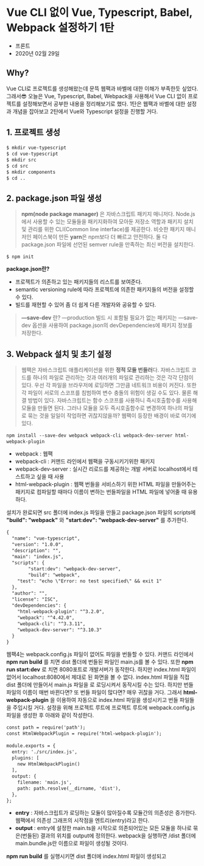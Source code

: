 # Vue CLI 없이 Vue, Typescript, Babel, Webpack 설정하기 1탄

- 프론트
- 2020년 02월 29일

## Why?

Vue CLI로 프로젝트를 생성해왔는데 문뜩 웹팩과 바벨에 대한 이해가 부족한듯 싶었다. 그래서😎 오늘은 Vue, Typescript, Babel, Webpack을 사용해서 Vue CLI 없이 프로젝트를 설정해보면서 공부한 내용을 정리해보기로 했다. 1탄은 웹팩과 바벨에 대한 설정과 개념을 잡아보고 2탄에서 Vue와 Typescript 설정을 진행할 거다.

## 1. 프로젝트 생성

    $ mkdir vue-typescript
    $ cd vue-typescript
    $ mkdir src
    $ cd src
    $ mkdir components
    $ cd ..

## 2. package.json 파일 생성

> **npm(node package manager)** 은 자바스크립트 패키지 매니저다. Node.js에서 사용할 수 있는 모듈들을 패키지화하여 모아둔 저장소 역할과 패키지 설치 및 관리를 위한 CLI(Common line interface)를 제공한다.  비슷한 패키지 매니저인 페이스북이 만든 **yarn**은 npm보다 더 빠르고 안전하다. 둘 다 package.json 파일에 선언된 semver rule을 만족하는 최신 버전을 설치한다.

    $ npm init

**package.json란?**

- 프로젝트가 의존하고 있는 패키지들의 리스트를 보여준다.
- semantic versioning rule에 따라 프로젝트에 의존한 패키지들의 버전을 설정할 수 있다.
- 빌드를 재현할 수 있어 좀 더 쉽게 다른 개발자와 공유할 수 있다.

> **—save-dev** 란? —production 빌드 시 포함될 필요가 없는 패키지는 —save-dev 옵션을 사용하여 package.json의 devDependencies에 패키지 정보를 저장한다.

## 3. Webpack 설치 및 초기 설정

> 웹팩은 자바스크립트 애플리케이션을 위한 **정적 모듈 번들러**다. 자바스크립트 코드를 하나의 파일로 관리하는 것과 여러개의 파일로 관리하는 것은 각각 단점이 있다. 우선 각 파일을 브라우저에 로딩하면 그만큼 네트워크 비용이 커진다. 또한 각 파일이 서로의 스코프를 침범하여 변수 충돌의 위험이 생길 수도 있다. 물론 해결 방법이 있다. 자바스크립트는 함수 스코프를 사용하니 즉시호출함수를 사용해 모듈을 만들면 된다. 그러나 모듈을 모두 즉시호출함수로 변경하여 하나의 파일로 묶는 것을 일일이 작업하면 귀찮지않을까? 웹팩이 등장한 배경이 바로 여기에 있다.

    npm install --save-dev webpack webpack-cli webpack-dev-server html-webpack-plugin

- webpack : 웹팩
- webpack-cli : 커맨드 라인에서 웹팩을 구동시키기위한 패키지
- webpack-dev-server : 실시간 리로드를 제공하는 개발 서버로 localhost에서 테스트하고 싶을 때 사용
- html-webpack-plugin : 웹팩 번들을 서비스하기 위한 HTML 파일을 만들어주는 패키지로 컴파일할 때마다 이름이 변하는 번들파일을 HTML 파일에 넣어줄 때 유용하다.

설치가 완료되면 src 폴더에 index.js 파일을 만들고 package.json 파일의 scripts에 **"build": "webpack"** 와 **"start:dev": "webpack-dev-server"** 를 추가한다. 

    {
      "name": "vue-typescript",
      "version": "1.0.0",
      "description": "",
      "main": "index.js",
      "scripts": {
    		"start:dev": "webpack-dev-server",
    		"build": "webpack",
        "test": "echo \"Error: no test specified\" && exit 1"
      },
      "author": "",
      "license": "ISC",
      "devDependencies": {
        "html-webpack-plugin": "^3.2.0",
        "webpack": "^4.42.0",
        "webpack-cli": "^3.3.11",
        "webpack-dev-server": "^3.10.3"
      }
    }

웹팩4는 webpack.config.js 파일이 없어도 파일을 번들할 수 있다. 커맨드 라인에서 **npm run build** 를 치면 dist 폴더에 번들된 파일인 main.js를 볼 수 있다. 또한 **npm run start:dev** 로 치면 8080포트로 개발서버가 동작한다. 하지만 index.html 파일이 없어서 localhost:8080에서 제대로 된 화면을 볼 수 없다. index.html 파일을 직접 dist 폴더에 만들어서 main.js 파일을 **<script src="main.js"></script>** 로 로딩시켜서 동작시킬 수는 있다. 하지만 번들 파일의 이름이 매번 바뀐다면? 또 번들 파일이 많다면? 매우 귀찮을 거다. 그래서 **html-webpack-plugin** 을 이용하여 자동으로 index.html 파일을 생성시키고 번들 파일들을 주입시킬 거다. 설정을 위해 프로젝트 루트에 프로젝트 루트에 webpack.config.js 파일을 생성한 후 아래와 같이 작성한다. 

    const path = require('path');
    const HtmlWebpackPlugin = require('html-webpack-plugin');
    
    module.exports = {
      entry: './src/index.js',
      plugins: [
        new HtmlWebpackPlugin()
      ],
      output: {
        filename: 'main.js',
        path: path.resolve(__dirname, 'dist'),
      },
    };

- **entry** : 자바스크립트가 로딩하는 모듈이 많아질수록 모듈간의 의존성은 증가한다. 웹팩에서 의존성 그래프의 시작점을 엔트리(entry)라고 한다.
- **output** : entry에 설정한 main.ts을 시작으로 의존되어있는 모든 모듈을 하나로 묶은(번들된) 결과의 위치를 output에 정의한다. webpack을 실행하면 /dist 폴더에 main.bundle.js란 이름으로 파일이 생성될 것이다.

**npm run build** 를 실행시키면 dist 폴더에 index.html 파일이 생성되고  <script type="text/javascript" src="main.js">로 번들 파일이 주입된다. 

webpack-dev-server 에 대한 추가적인 설정을 하려면 devServer 옵션을 이용하면 된다.

    module.exports = {
      devServer: {
        hot: true,
        contentBase: path.join(__dirname, 'dist'),
        compress: true,
        port: 9000
      },
    };

hot: true 는 핫로더, contentBase는 대상 위치,  compress는 파일 gzip 압축, port는서버 포트 설정이다. 

[DevServer | webpack](https://webpack.js.org/configuration/dev-server/)

    DevTools failed to parse SourceMap: webpack:///node_modules/sockjs-client/dist/sockjs.js.map

[localhost:9000](http://localhost:9000) 에서 콘솔 창을 확인하면 devtools을 설정하지 않아 위와 같은 경고 문구가 뜬다. devtools 옵션으로 소스맵 생성을 정의할 수 있다.  소스맵은 번들링된 파일과 원래 파일을 맵핑하여 에러 추적할 때 용이하다. 예를 들어 세개의 js 파일을 번들링한 main.js 파일이 있다고 하자. 콘솔 창을 확인해보니 main.js 파일에서 에러가 났다. 만약 소스맵을 사용하지않는다면 세 개의 파일 중 어디서 에러가 났는 지 알 수가 없다. *여러가지 종류가 있지만 inline-source-map 을 추천한다길래 얘를 사용했다. 나중에 각 옵션의 차이점도 알아봐야겠다.*

    module.exports = {
      devtool: 'inline-source-map'
    };

## 4. Babel로 ES6를 ES5로 변환하기

> 구형 브라우저(IE)에서는 ES6 코드가 호환되지 않는다. 그렇다고 ES5로 코드를 짤 수도 없는 노릇.  ES2015+ 문법을 ES5로 바꿔주는 녀석이 없을까? 바로 바벨이 그 역할을 한다.

먼저 바벨 패키지를 설치한다.

    npm install --save-dev babel-loader @babel/core @babel/preset-env

- babel-loader : 웹팩에서 ES6로 된 파일을 ES5로 변환할 때 사용
- @babel/core

웹팩에게 빌드하기전 자바스크립트 파일을 ES5로 트랜스파일링하라고 말해야한다. 웹팩의 Loaders를 이용하여 이를 설정할 수 있다.

    module.exports = {
      module: {
        rules: [
          { 
            test: /\.js$/, 
            exclude: /node_modules/, 
            loader: "babel-loader" 
          }
        ]
      }
    };

- **loader** : 웹팩은 자바스크립트, 이미지, 폰트, 스타일시트도 전부 모듈로 관리한다. 하지만 웹팩은 자바스크립트만 아는 녀석이라서 웹팩이 자바스크립트 파일이 아닌 파일들을 이해할 수 있게끔 변경해야하는데 로더(loader)가 그런 역할을 한다. 위 코드를 보면 test에 로딩할 파일, use에 적용할 로더, exclude는 제외할 파일를정의한 것을 알 수 있다.

바벨 설정을 완료했지만 사실 바벨은 아무 것도 하지않는다. 프로젝트 루트에 .babelrc 파일을 만들어 설정을 해야한다. 그 전에 ES2015+를 트랜스파일링하기위해 필요한 프리셋과 플러그인을 모은 모듈을 다운받는다. @babel/preset-env는 자동으로 브라우저 polyfill 을 맞춘다.

    npm install @babel/preset-env --save-dev

.babelrc에 아래와 같이 입력한다. 

    {
      "presets": ["@babel/preset-env"]
    }

따로 .babelrc 파일을 만들지않고 웹팩에서도 설정 가능하다.

    module.exports = {
      module: {
        rules: [
          { 
            test: /\.js$/, 
            exclude: /node_modules/, 
    				use: {
    					loader: "babel-loader",
    					options: {
    	          presets: [
    	            '@babel/preset-env',
                ]
              }
    				} 
          }
        ]
      }
    };

실제로 트랜스파일링되는지 테스트하기위해 index.js에 아래와 같이 작성하고 npm run build하면 es5 문법으로 바뀐 것을 알 수 있다.

    const myconst = 123;
    let mylet = 456;

![Vue%20CLI%20Vue%20Typescript%20Babel%20Webpack%201/Untitled.png](Vue%20CLI%20Vue%20Typescript%20Babel%20Webpack%201/Untitled.png)

추가로 @babel/preset-env에서 타켓에 옵션으로 브라우저 버전을 직접 설정할 수도 있다. options을 쓰거나 package.json에 작성하는 방법도 있지만 공식문서는 **.browserslistrc** 파일을 만들어서 설정하는 것을 추천하고 있다. 프로젝트 루트 폴더에 .browserslistrc를 만든 후 아래의 내용을 작성하자. 각 브라우저에서 최근 2개의 버전까지, 1% 이상 사용되는 브라우저를 타켓으로 한다.  디폴트는 *> 0.5%, last 2 versions, Firefox ESR, not dead* 다.

    > 1%
    last 2 versions

### ES6 메서드나 생성자 지원하려면?

index.js 에 console.log(Array.from('foo')); 을 입력한 후 IE11에서 확인해보자.

    console.log(Array.from('foo'));

콘솔 창을 보면 개체가 'from' 속성이나 메서드를 지원하지 않습니다. 라는 에러 문구를 보게될 것이다. 바벨로 ES5로 바꿨는 데 왜 그러지??? 라는 혼란이 생길 것이다.😨😨

방금까지는 바벨을 이용하여 ES6 문법을 ES5로 문법 트랜스파일링만 한 거다.  그래서 Array.from()과 같이 ES6에만 있는 메서드나 생성자들은 구형 브라우저에서 동작하지 않는다. 이 문제를 해결하기 위해polyfill을 사용한다. **polyfill**은 code 조각으로 런타임에 존재하지 않는 nativeAPI의 복사본을 말한다. @babel/polyfill이나 @babel/plugin-transform-runtime를 사용하면 되지만 **@babel/polyfill** 은 7.4.0부터 deprecated 되서 **core-js@3**를 사용하는 것을 추천한다.

**Babel-Polyfill vs Babel-Transform-Runtime**

- Babel-Polyfill은 전역적으로 polyfill을 사용하여 전역 스코프를 오염시킬 수 있다. 또한 번들 파일에 포함되고 코드 상단에 **import 'babel-polyfill';** 을 추가해야 사용할 수 있다. 프로젝트에서 전역적으로 polyfill을 사용하거나 라이브러리 규모가 클 경우에 사용하는 게 유리하다.
- Babel-Transform-Runtime는 플러그인으로 추가하면 되고 기능은babel-polyfill과 거의 비슷하나 array.includes()와 array.values() 같은 특정 함수를 제공하지않는다. core-js@3과 함께 사용하면 이 문제를 해결할 수 있다. 간단하게 라이브러리에서 사용하는 API를 래핑시킬 때 좋다.

여기서는 core-js@3를 사용하며 @babel/preset-env의 옵션으로 폴리필을 설정한다. 우선 core-js를 설치해주자.

    npm install core-js@3 --save

.babelrc에 아래와 같이 추가한다. "useBuiltIns": "usage"는 트랜스파일 시 소스에서 쓰는 폴리필을 자동으로 넣어준다.

    {
      "presets": [
        [
          "@babel/preset-env",
          {
            "useBuiltIns": "usage",
            "corejs": { 
              "version": 3, 
              "proposals": true 
            }
          }
        ]
      ]
    }

구글 크롬 브라우저에 들어가보면 아래와 같이 트랜스 파일링 된 것을 알 수 있다.

    /***/ "./src/index.js":
    /*!**********************!*\
      !*** ./src/index.js ***!
      \**********************/
    /*! no exports provided */
    /***/ (function(module, __webpack_exports__, __webpack_require__) {
    
    "use strict";
    __webpack_require__.r(__webpack_exports__);
    /* harmony import */ var core_js_modules_es_array_from__WEBPACK_IMPORTED_MODULE_0__ = __webpack_require__(/*! core-js/modules/es.array.from */ "./node_modules/core-js/modules/es.array.from.js");
    /* harmony import */ var core_js_modules_es_array_from__WEBPACK_IMPORTED_MODULE_0___default = /*#__PURE__*/__webpack_require__.n(core_js_modules_es_array_from__WEBPACK_IMPORTED_MODULE_0__);
    /* harmony import */ var core_js_modules_es_string_iterator__WEBPACK_IMPORTED_MODULE_1__ = __webpack_require__(/*! core-js/modules/es.string.iterator */ "./node_modules/core-js/modules/es.string.iterator.js");
    /* harmony import */ var core_js_modules_es_string_iterator__WEBPACK_IMPORTED_MODULE_1___default = /*#__PURE__*/__webpack_require__.n(core_js_modules_es_string_iterator__WEBPACK_IMPORTED_MODULE_1__);
    
    
    console.log(Array.from('foo'));
    
    /***/ }),

IE 11에서도 폴리필하려면 브라우저 타켓에 IE 11을 추가해야한다. .browserslistrc에 아래와 같이 추가하고 IE 브라우저를 확인하면 잘 동작하는 것을 볼 수 있다.

    > 1%
    last 2 versions
    IE 11

**참고**

[웹팩의 기본 개념](http://jeonghwan-kim.github.io/js/2017/05/15/webpack.html)

[[Tool] (번역)Babel에 대한 모든 것](https://jbee.io/etc/Everything-about-babel/)
